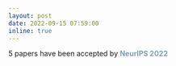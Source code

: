 ```yaml
---
layout: post
date: 2022-09-15 07:59:00
inline: true
---
```


5 papers have been accepted by <a style="color: #7da0b6; font-weight: bold;">NeurIPS 2022</a>
